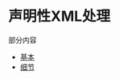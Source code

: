 # 声明性XML处理

部分内容

- [基本](https://freemarker.apache.org/docs/xgui_declarative_basics.html)
- [细节](https://freemarker.apache.org/docs/xgui_declarative_details.html)
